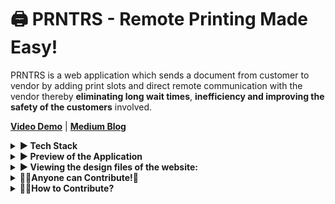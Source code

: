 # 🖨 PRNTRS - Remote Printing Made Easy!

PRNTRS is a web application which sends a document from customer to vendor by adding print slots and direct remote communication with the vendor thereby **eliminating long wait times**, **inefficiency and improving the safety of the customers** involved.

[**Video Demo**](https://drive.google.com/file/d/1qg76SAA9u1zIOxjDCArnTbPXwHtcCQ1s/view) | [**Medium Blog**](https://medium.com/newolf-society/prntrs-a-simple-and-efficient-approach-to-remote-document-printing-6170fb1cb7cc)
<details>
<summary><strong> ▶ Tech Stack</strong></summary>

![image](https://img.shields.io/badge/HTML5-E34F26?style=for-the-badge&logo=html5&logoColor=white) ![image](	https://img.shields.io/badge/CSS3-1572B6?style=for-the-badge&logo=css3&logoColor=white) ![image](https://img.shields.io/badge/JavaScript-323330?style=for-the-badge&logo=javascript&logoColor=F7DF1E) ![image](https://img.shields.io/badge/Node.js-339933?style=for-the-badge&logo=nodedotjs&logoColor=white) ![image](https://img.shields.io/badge/npm-CB3837?style=for-the-badge&logo=npm&logoColor=white) ![image](https://img.shields.io/badge/Express.js-000000?style=for-the-badge&logo=express&logoColor=white) ![image](https://img.shields.io/badge/Bootstrap-563D7C?style=for-the-badge&logo=bootstrap&logoColor=white) ![image](https://img.shields.io/badge/MongoDB-4EA94B?style=for-the-badge&logo=mongodb&logoColor=white) ![image](https://img.shields.io/badge/JWT-000000?style=for-the-badge&logo=JSON%20web%20tokens&logoColor=white)
<br />
</details>

<details>
  <summary><strong>▶ Preview of the Application</strong></summary>
<br>

#### Home Page
  
<img src = "https://user-images.githubusercontent.com/73497800/129594127-daad5599-c13a-4d14-a9c5-a7a2e7ca7705.png" width = 400px height = 400px>


#### Vendor Pages

##### Vendor Sign In Page

<img src = "https://user-images.githubusercontent.com/73497800/129594207-cb3c01bd-1e6a-4144-b2ce-1e4455454884.png" width = 400px height = 400px>

##### Vendor Registration Page

<img src = "https://user-images.githubusercontent.com/73497800/129594562-f84dde93-09cd-4a12-ad10-edda5d999d2b.png" width = 400px height = 400px>

##### Vendor Orders List Page
  
<img src = "https://user-images.githubusercontent.com/73497800/129594764-4a54e1ff-b843-4406-a071-d8f3b4dd13f6.png" width = 400px height = 400px>

**Details of Each Order Page**
 
<img src = "https://user-images.githubusercontent.com/73497800/129595001-17890c07-a043-4315-a593-ab03877c8179.png" width = 400px height = 400px>

#### Client Pages
##### Progressive Client Registration Form
 
 https://user-images.githubusercontent.com/44313631/134160324-5b6fdf5a-89c6-4f26-8975-e15cb8ddf007.mp4

 ##### Sign In Page
  
<img src = "https://user-images.githubusercontent.com/73497800/129595244-675b665e-134c-4150-99c1-0174f728bce7.png" width = 400px height = 400px>  
  
 ##### Secure Passwordless Login with SAWO
  
 https://user-images.githubusercontent.com/44313631/134803599-fc872a3d-3ed7-4849-9d65-85104dc56302.mp4

<br />
  
</details>

<details>
  <summary><strong>▶ Viewing the design files of the website:</strong></summary>   
  <p>To view the .fig webpage design files, simply download the .fig file and import into Figma!</p>
</details>

<details>
  <summary><strong>👩‍💻Anyone can Contribute!🤝</strong></summary>
  
  We want to make contributing to this project as easy and as transparent as possible, whether it's:

Reporting a bug 🐛

Submitting a fix 🔎

Proposing new features 💡

If you wish to contribute to this project, please raise an issue and wait for the project maintainers to approve it or give feedback before making a change.

This documentation contains a set of guidelines to help you during the contribution process. We are happy to welcome all the contributions from anyone willing to improve/add new scripts to this project.
  
</details>
 
<details>
  <summary><strong>👩‍💻How to Contribute?</strong></summary>

#### 1. Fork this repository
Fork this repository by clicking on the fork button on the top of this page. This will create a copy of this repository in your account.
     
#### 2. Clone the repository
   
   Now clone the **forked repository** to your machine. Go to your GitHub account, open the forked repository, click on the code button and then click the copy to clipboard icon to copy the url of the repo. <br />

   Open your terminal and run the following git command:<br />
   ```
   git clone <url you just copied>
   ```

   For example: <br/>
   ```
   git clone https://github.com/vedanthv/PRNTRS/
   ```
    
   Remember to clone **your forked repository** , not the original one.
    
   #### 3. Create a branch
   
   Change to the repository directory on your computer (if you are not already there):<br />
   ```
   cd PRNTRS
   ```
   
   Now create a branch using the git checkout command: <br />
   ```
   git checkout -b your-new-branch-name
   ```
   
   For example:
   ```
   git checkout -b new-feature
   ```
  
   #### 4. Add the code
   
   #### 5. Commit your changes

   If you go to the project directory and execute the command `git status` in the terminal, you'll see there are changes. <br />
   Add the changed files to the branch you just created using the `git add` command: <br />
   ```
   git add <file name>
   ```

   Now commit those changes using the git commit command:
   ```
   git commit -m "your message"
   ```
  
   #### 6. Push your changes to GitHub
   
   Push your changes using the command `git push`:
   ```
   git push origin <add-your-branch-name>
   ```
   For example:
   ```
   git push origin new-feature
   ```
   
   #### 7. Submit your Pull request for review
   
   ![image](https://user-images.githubusercontent.com/73497800/132095402-2a33defe-072f-45b0-92ea-e2c50f45a2e4.png) <br /><br />
   Go to your forked repository on GitHub and click on the `Compare & pull request` button. <br />

   ![image](https://user-images.githubusercontent.com/73497800/132095416-d35a7fe7-6a55-47b4-8712-435fbc4b6410.png) <br /><br />
   
   Submit your Pull Request, after ensuring that the base repository is `Tech-Matrix/PRNTRS` and head repository is  `<your-username>/PRNTRS` <br/><br />
   
   ![image](https://user-images.githubusercontent.com/73497800/132095867-d9f28b23-f63b-429b-a352-3cf0d20a7214.png)

